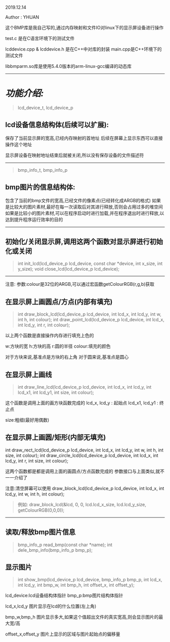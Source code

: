 2019.12.14
 
Author : YHUAN
 
这个BMP库是我自己写的,通过内存映射和文件IO对linux下的显示屏设备进行操作

test.c 是在C语言环境下的测试文件

lcddevice.cpp & lcddevice.h 是在C++中对库的封装
main.cpp是C++环境下的测试文件

libbmparm.so库是使用5.4.0版本的arm-linux-gcc编译的动态库

---------------------------------------------------------------------------------------------------------


# *功能介绍:*

> lcd_device_t, lcd_device_p


## lcd设备信息结构体(后续可以扩展):
保存了当前显示屏的宽高,已经内存映射的首地址
后续在屏幕上显示东西可以直接操作这个地址


显示屏设备在映射地址结束后就被关闭,所以没有保存设备的文件描述符

--------------------------------------------------------------

> bmp_info_t, bmp_info_p 


## bmp图片的信息结构体:
包含了当前的bmp文件的宽高,已经文件的像素点(已经转化成ARGB的格式)
如果是比较大的图片素材,最好在每一次读取后对其进行释放,否则会占用过多的堆空间
如果是比较小的图片素材,可以在程序启动时进行加载,并在程序退出时进行释放,以达到提升程序运行效率的目的


--------------------------------------------------------------


## 初始化/关闭显示屏,调用这两个函数对显示屏进行初始化或关闭
> int init_lcd(lcd_device_p lcd_device, const char *device, int x_size, int y_size);
> void close_lcd(lcd_device_p lcd_device);


--------------------------------------------------------------  

注意:
参数:colour是32位的ARGB,可以通过宏函数getColourRGB(r,g,b)获取


## 在显示屏上画圆点/方点(内部有填充)
> int draw_block_lcd(lcd_device_p lcd_device, int lcd_x, int lcd_y, int w, int h, int colour);
> int draw_point_lcd(lcd_device_p lcd_device, int lcd_x, int lcd_y, int r, int colour);

以上两个函数是直接操作内存进行填充上色的

w:方块的宽
h:方块的高
r:圆的半径
colour:填充的颜色

对于方块来说,基准点是方块的右上角
对于圆来说,基准点是圆心



## 在显示屏上画线
> int draw_line_lcd(lcd_device_p lcd_device, int lcd_x, int lcd_y, int lcd_x1, int lcd_y1, int size, int colour);

这个函数是调用上面的画方块函数完成的
lcd_x, lcd_y : 起始点
lcd_x1, lcd_y1 : 终止点

size:粗细(最好用偶数)


## 在显示屏上画圆/矩形(内部无填充)
int draw_rect_lcd(lcd_device_p lcd_device, int lcd_x, int lcd_y, int w, int h, int size, int colour);
int draw_circle_lcd(lcd_device_p lcd_device, int lcd_x, int lcd_y, int r, int size, int colour);

这两个函数都是都是调用上面的画圆点/方点函数完成的
参数接口与上面类似,就不一一介绍了


注意:清空屏幕可以使用 draw_block_lcd(lcd_device_p lcd_device, int lcd_x, int lcd_y, int w, int h, int colour);

> 例如: draw_block_lcd(&lcd, 0, 0, lcd.lcd_x_size, lcd.lcd_y_size, getColourRGB(0,0,0));

----------------------------------------------------------------------------------------------

## 读取/释放bmp图片信息
> bmp_info_p read_bmp(const char *name);
> int dele_bmp_info(bmp_info_p bmp_p);



## 显示图片
> int show_bmp(lcd_device_p lcd_device, bmp_info_p bmp_p, int lcd_x, int lcd_y, int bmp_w, int bmp_h, int offset_x, int offset_y);

lcd_device:lcd设备结构体指针
bmp_p:bmp图片结构体指针

lcd_x,lcd_y
图片显示在lcd的什么位置(左上角)


bmp_w,bmp_h
图片显示多大,如果这个值超出文件的真实宽高,则会显示图片的最大宽/高


offset_x,offset_y
图片上显示的区域与图片起始点的偏移量

